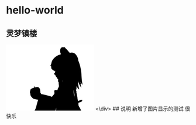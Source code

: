 # hello-world
## 灵梦镇楼
<div>
  <img whith="240" height="180" src="https://github.com/Mqy2000/hello-world/blob/master/cover.jpg" />
<\div>
## 说明
新增了图片显示的测试<tr>
很快乐<tr>

